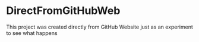 # DirectFromGitHubWeb
This project was created directly from GitHub Website just as an experiment to see what happens
